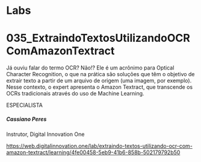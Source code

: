 # Labs 

# 035_ExtraindoTextosUtilizandoOCRComAmazonTextract

Já ouviu falar do termo OCR? Não!? Ele é um acrônimo para Optical Character Recognition, o que na prática são soluções que têm o objetivo de extrair texto a partir de um arquivo de origem (uma imagem, por exemplo). Nesse contexto, o expert apresenta o Amazon Textract, que transcende os OCRs tradicionais através do uso de Machine Learning.

ESPECIALISTA

##### Cassiano Peres
Instrutor, Digital Innovation One

https://web.digitalinnovation.one/lab/extraindo-textos-utilizando-ocr-com-amazon-textract/learning/4fe00458-5eb9-41b6-858b-502179792b50

